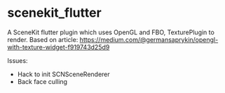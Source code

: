 # scenekit_flutter

A SceneKit flutter plugin which uses OpenGL and FBO, TexturePlugin to render. 
Based on article:
https://medium.com/@germansaprykin/opengl-with-texture-widget-f919743d25d9

Issues:
- Hack to init SCNSceneRenderer
- Back face culling
